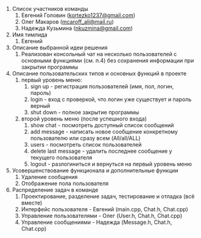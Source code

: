 ﻿1. Список участников команды
   1. Евгений Головин (kortezko1237@gmail.com)
   2. Олег Макаров (mcaroff_ali@mail.ru)
   3. Надежда Кузьмина (nkuzmina@gmail.com)
2. Имя тимлида
   1. Евгений 
3. Описание выбранной идеи решения
   1. Реализован консольный чат на несколько пользователей с основными функциями (см. п.4) без сохранения информации при закрытии программы
4. Описание пользовательских типов и основных функций в проекте
   1. первый уровень меню:
      1. sign up - регистрация пользователей (имя, пол, логин, пароль)
      2. login - вход с проверкой, что логин уже существует и пароль верный
      3. shut down - полное закрытие программы
   1. второй уровень меню (после успешного входа)
      1. show chat - посмотреть доступный список сообщений
      2. add message - написать новое сообщение конкретному пользователю или сразу всем (All/all/ALL)
      3. users - посмотреть список пользователей
      4. delete last message - удалить  последнее сообщение у текущего пользователя 
      5. logout - разлогиниться и вернуться на первый уровень меню
5. Усовершенствование функционала и дополнительные функции
   1. Удаление сообщения
   2. Отображение пола пользователя 
6. Распределение задач в команде
   1. Проектирование, разделение задач, тестирование и отладка (всё вместе)
   2. Интерфейс пользователя - Евгений (main.cpp, Chat.h, Chat.cpp)
   3. Управление пользователями - Олег (User.h, Chat.h, Chat.cpp)
   4. Управление сообщениями - Надежда (Message.h, Chat.h, Chat.cpp)
